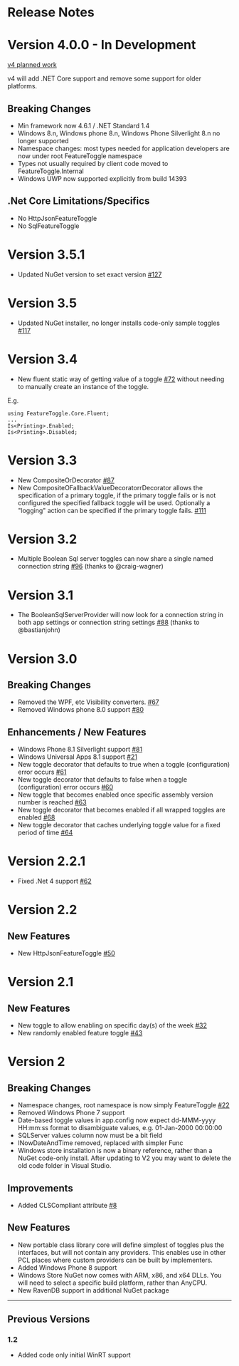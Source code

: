 # Release Notes 

# Version 4.0.0 - In Development 

[v4 planned work](https://github.com/jason-roberts/FeatureToggle/issues?utf8=%E2%9C%93&q=milestone%3A%22Version%204.0%22%20)

v4 will add .NET Core support and remove some support for older platforms.

## Breaking Changes

* Min framework now 4.6.1 / .NET Standard 1.4
* Windows 8.n, Windows phone 8.n, Windows Phone Silverlight 8.n no longer supported
* Namespace changes: most types needed for application developers are now under root FeatureToggle namespace
* Types not usually required by client code moved to FeatureToggle.Internal
* Windows UWP now supported explicitly from build 14393 

## .Net Core Limitations/Specifics

* No HttpJsonFeatureToggle
* No SqlFeatureToggle




# Version 3.5.1

* Updated NuGet version to set exact version [#127](https://github.com/jason-roberts/FeatureToggle/issues/127)

# Version 3.5

* Updated NuGet installer, no longer installs code-only sample toggles [#117](https://github.com/jason-roberts/FeatureToggle/issues/117)

# Version 3.4

* New fluent static way of getting value of a toggle [#72](https://github.com/jason-roberts/FeatureToggle/issues/72) without needing to manually create an instance of the toggle.

E.g. 
```
using FeatureToggle.Core.Fluent;
...
Is<Printing>.Enabled;
Is<Printing>.Disabled;
```

# Version 3.3

* New CompositeOrDecorator [#87](https://github.com/jason-roberts/FeatureToggle/issues/87)
* New CompositeOFallbackValueDecoratorrDecorator allows the specification of a primary toggle, if the primary toggle fails or is not configured the specified fallback toggle will be used. Optionally a "logging" action can be specified if the primary toggle fails. [#111](https://github.com/jason-roberts/FeatureToggle/issues/111)

# Version 3.2

* Multiple Boolean Sql server toggles can now share a single <connectionStrings> named connection string [#96](https://github.com/jason-roberts/FeatureToggle/issues/96) (thanks to @craig-wagner)

# Version 3.1

* The BooleanSqlServerProvider will now look for a connection string in both app settings or connection string settings [#88](https://github.com/jason-roberts/FeatureToggle/pull/88) (thanks to @bastianjohn)

# Version 3.0

## Breaking Changes

* Removed the WPF, etc Visibility converters. [#67](https://github.com/jason-roberts/FeatureToggle/issues/67)
* Removed Windows phone 8.0 support [#80](https://github.com/jason-roberts/FeatureToggle/issues/80)

## Enhancements / New Features

* Windows Phone 8.1 Silverlight support [#81](https://github.com/jason-roberts/FeatureToggle/issues/81)
* Windows Universal Apps 8.1 support [#21](https://github.com/jason-roberts/FeatureToggle/issues/21)
* New toggle decorator that defaults to true when a toggle (configuration) error occurs [#61](https://github.com/jason-roberts/FeatureToggle/issues/61)
* New toggle decorator that defaults to false when a toggle (configuration) error occurs [#60](https://github.com/jason-roberts/FeatureToggle/issues/60)
* New toggle that becomes enabled once specific assembly version number is reached [#63](https://github.com/jason-roberts/FeatureToggle/issues/63)
* New toggle decorator that becomes enabled if all wrapped toggles are enabled [#68](https://github.com/jason-roberts/FeatureToggle/issues/68)
* New toggle decorator that caches underlying toggle value for a fixed period of time [#64](https://github.com/jason-roberts/FeatureToggle/issues/64)


# Version 2.2.1

* Fixed .Net 4 support [#62](https://github.com/jason-roberts/FeatureToggle/issues/62)

# Version 2.2

## New Features

* New HttpJsonFeatureToggle [#50](https://github.com/jason-roberts/FeatureToggle/issues/50)

# Version 2.1

## New Features

* New toggle to allow enabling on specific day(s) of the week [#32](https://github.com/jason-roberts/FeatureToggle/issues/32)
* New randomly enabled feature toggle [#43](https://github.com/jason-roberts/FeatureToggle/issues/43)

# Version 2

## Breaking Changes

* Namespace changes, root namespace is now simply FeatureToggle [#22](https://github.com/jason-roberts/FeatureToggle/issues/22)
* Removed Windows Phone 7 support
* Date-based toggle values in app.config now expect dd-MMM-yyyy HH:mm:ss format to disambiguate values, e.g. 01-Jan-2000 00:00:00
* SQLServer values column now must be a bit field
* INowDateAndTime removed, replaced with simpler Func<DateTime>
* Windows store installation is now a binary reference, rather than a NuGet code-only install. After updating to V2 you may want to delete the old code folder in Visual Studio.

## Improvements

* Added CLSCompliant attribute [#8](https://github.com/jason-roberts/FeatureToggle/pull/8)



## New Features

* New portable class library core will define simplest of toggles plus the interfaces, but will not contain any providers. This enables use in other PCL places where custom providers can be built by implementers. 
* Added Windows Phone 8 support
* Windows Store NuGet now comes with ARM, x86, and x64 DLLs. You will need to select a specific build platform, rather than AnyCPU.
* New RavenDB support in additional NuGet package


-------------------------------------------------

## Previous Versions

### 1.2

* Added code only initial WinRT support
